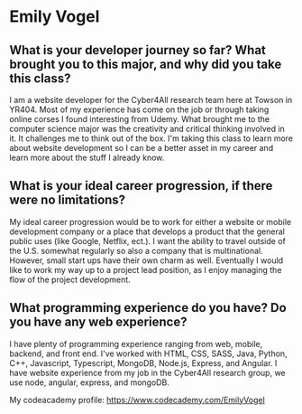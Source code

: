 # Emily Vogel
## What is your developer journey so far? What brought you to this major, and why did you take this class?
I am a website developer for the Cyber4All research team here at Towson in YR404.  Most of my experience has come on the job or through
taking online corses I found interesting from Udemy.  What brought me to the computer science major was the creativity and critical
thinking involved in it.  It challenges me to think out of the box.  I'm taking this class to learn more about website development so I
can be a better asset in my career and learn more about the stuff I already know.

## What is your ideal career progression, if there were no limitations?
My ideal career progression would be to work for either a website or mobile development company or a place that develops a product that
the general public uses (like Google, Netflix, ect.).  I want the ability to travel outside of the U.S. somewhat regularly so also a
company that is multinational.  However, small start ups have their own charm as well.  Eventually I would like to work my way up to a
project lead position, as I enjoy managing the flow of the project development.

## What programming experience do you have? Do you have any web experience?
I have plenty of programming experience ranging from web, mobile, backend, and front end.  I've worked with HTML, CSS, SASS, Java, Python,
C++, Javascript, Typescript, MongoDB, Node.js, Express, and Angular.  I have website experience from my job in the Cyber4All research
group, we use node, angular, express, and mongoDB.


My codeacademy profile: https://www.codecademy.com/EmilyVogel
